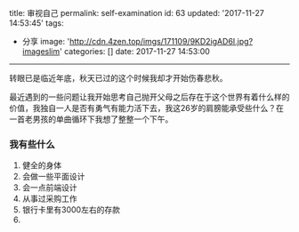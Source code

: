 title: 审视自己
permalink: self-examination
id: 63
updated: '2017-11-27 14:53:45'
tags:
  - 分享
image: 'http://cdn.4zen.top/imgs/171109/9KD2igAD6I.jpg?imageslim'
categories: []
date: 2017-11-27 14:53:00
---

转眼已是临近年底，秋天已过的这个时候我却才开始伤春悲秋。

最近遇到的一些问题让我开始思考自己抛开父母之后存在于这个世界有着什么样的价值，我独自一人是否有勇气有能力活下去，我这26岁的肩膀能承受些什么？在一首老男孩的单曲循环下我想了整整一个下午。

### 我有些什么
1. 健全的身体
1. 会做一些平面设计
1. 会一点前端设计
1. 从事过采购工作
1. 银行卡里有3000左右的存款
1. 
